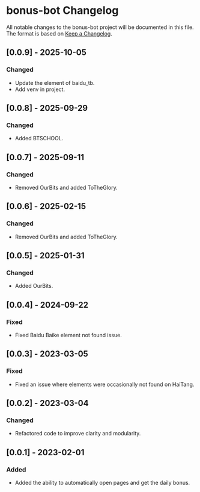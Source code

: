 # bonus-bot Changelog

All notable changes to the bonus-bot project will be documented in this file. The format is based
on [Keep a Changelog](https://keepachangelog.com/en/1.0.0/).

## [0.0.9] - 2025-10-05

### Changed

- Update the element of baidu_tb.
- Add venv in project.

## [0.0.8] - 2025-09-29

### Changed

- Added BTSCHOOL.

## [0.0.7] - 2025-09-11

### Changed

- Removed OurBits and added ToTheGlory.

## [0.0.6] - 2025-02-15

### Changed

- Removed OurBits and added ToTheGlory.

## [0.0.5] - 2025-01-31

### Changed

- Added OurBits.

## [0.0.4] - 2024-09-22

### Fixed

- Fixed Baidu Baike element not found issue.

## [0.0.3] - 2023-03-05

### Fixed

- Fixed an issue where elements were occasionally not found on HaiTang.

## [0.0.2] - 2023-03-04

### Changed

- Refactored code to improve clarity and modularity.

## [0.0.1] - 2023-02-01

### Added

- Added the ability to automatically open pages and get the daily bonus.